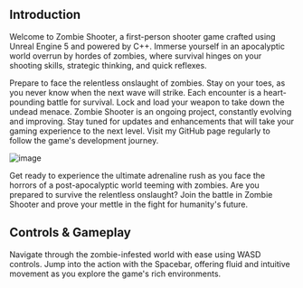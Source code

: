 **Introduction**
---
Welcome to Zombie Shooter, a first-person shooter game crafted using Unreal Engine 5 and powered by C++. Immerse yourself in an apocalyptic world overrun by hordes of zombies, where survival hinges on your shooting skills, strategic thinking, and quick reflexes.

Prepare to face the relentless onslaught of zombies. Stay on your toes, as you never know when the next wave will strike. Each encounter is a heart-pounding battle for survival. Lock and load your weapon to take down the undead menace. Zombie Shooter is an ongoing project, constantly evolving and improving. Stay tuned for updates and enhancements that will take your gaming experience to the next level. Visit my GitHub page regularly to follow the game's development journey.

![image](https://github.com/JwL-01/Zombie-Shooter/assets/38309953/52194c04-36f5-466b-972b-b0304e6ee11f)

Get ready to experience the ultimate adrenaline rush as you face the horrors of a post-apocalyptic world teeming with zombies. Are you prepared to survive the relentless onslaught? Join the battle in Zombie Shooter and prove your mettle in the fight for humanity's future.

**Controls & Gameplay**
---
Navigate through the zombie-infested world with ease using WASD controls. Jump into the action with the Spacebar, offering fluid and intuitive movement as you explore the game's rich environments.

